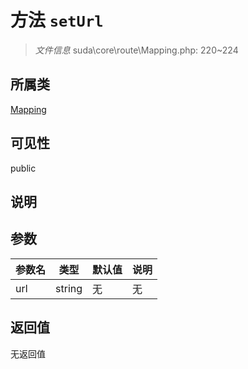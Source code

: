 # 方法 `setUrl`

> *文件信息* suda\core\route\Mapping.php: 220~224

## 所属类 

[Mapping](../Mapping.md)

## 可见性

 public 

## 说明



## 参数


| 参数名 | 类型 | 默认值 | 说明 |
|--------|-----|-------|-------|
| url |  string | 无 | 无 |



## 返回值

无返回值
